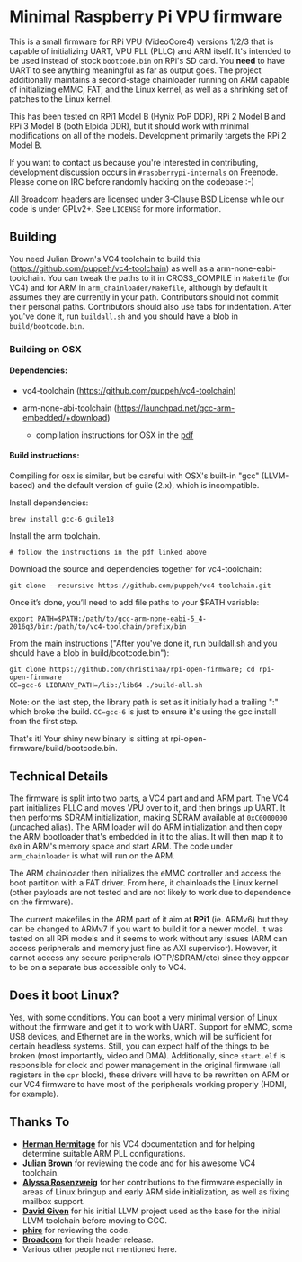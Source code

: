 # Minimal Raspberry Pi VPU firmware
This is a small firmware for RPi VPU (VideoCore4) versions 1/2/3 that is capable of initializing UART, VPU PLL (PLLC) and ARM itself. It's intended to be used instead of stock `bootcode.bin` on RPi's SD card. You **need** to have UART to see anything meaningful as far as output goes. The project additionally maintains a second-stage chainloader running on ARM capable of initializing eMMC, FAT, and the Linux kernel, as well as a shrinking set of patches to the Linux kernel.

This has been tested on RPi1 Model B (Hynix PoP DDR), RPi 2 Model B and RPi 3 Model B (both Elpida DDR), but it should work with minimal modifications on all of the models. Development primarily targets the RPi 2 Model B.

If you want to contact us because you're interested in contributing, development discussion occurs in `#raspberrypi-internals` on Freenode. Please come on IRC before randomly hacking on the codebase :-)

All Broadcom headers are licensed under 3-Clause BSD License while our code is under GPLv2+. See `LICENSE` for more information.

## Building

You need Julian Brown's VC4 toolchain to build this (https://github.com/puppeh/vc4-toolchain) as well as a arm-none-eabi-toolchain. You can tweak the paths to it in CROSS_COMPILE in `Makefile` (for VC4) and for ARM in `arm_chainloader/Makefile`, although by default it assumes they are currently in your path. Contributors should not commit their personal paths. Contributors should also use tabs for indentation. After you've done it, run `buildall.sh` and you should have a blob in `build/bootcode.bin`. 

### Building on OSX

#### Dependencies:

+ vc4-toolchain (https://github.com/puppeh/vc4-toolchain)

+ arm-none-abi-toolchain (https://launchpad.net/gcc-arm-embedded/+download)
    + compilation instructions for OSX in the [pdf](https://launchpadlibrarian.net/287100910/How-to-build-toolchain.pdf)

#### Build instructions: 
Compiling for osx is similar, but be careful with OSX's built-in "gcc" (LLVM-based) and the default version of guile (2.x), which is incompatible.

Install dependencies: 

    brew install gcc-6 guile18

Install the arm toolchain.

    # follow the instructions in the pdf linked above

Download the source and dependencies together for vc4-toolchain:

    git clone --recursive https://github.com/puppeh/vc4-toolchain.git

Once it’s done, you’ll need to add file paths to your $PATH variable: 

    export PATH=$PATH:/path/to/gcc-arm-none-eabi-5_4-2016q3/bin:/path/to/vc4-toolchain/prefix/bin

From the main instructions ("After you've done it, run buildall.sh and you should have a blob in build/bootcode.bin"):

    git clone https://github.com/christinaa/rpi-open-firmware; cd rpi-open-firmware
    CC=gcc-6 LIBRARY_PATH=/lib:/lib64 ./build-all.sh

Note: on the last step, the library path is set as it initially had a trailing ":" which broke the build. `CC=gcc-6` is just to ensure it's using the gcc install from the first step.

That's it! Your shiny new binary is sitting at rpi-open-firmware/build/bootcode.bin.

## Technical Details
The firmware is split into two parts, a VC4 part and and ARM part. The VC4 part initializes PLLC and moves VPU over to it, and then brings up UART. It then performs SDRAM initialization, making SDRAM available at `0xC0000000` (uncached alias). The ARM loader will do ARM initialization and then copy the ARM bootloader that's embedded in it to the alias. It will then map it to `0x0` in ARM's memory space and start ARM. The code under `arm_chainloader` is what will run on the ARM. 

The ARM chainloader then initializes the eMMC controller and access the boot partition with a FAT driver. From here, it chainloads the Linux kernel (other payloads are not tested and are not likely to work due to dependence on the firmware).

The current makefiles in the ARM part of it aim at **RPi1** (ie. ARMv6) but they can be changed to ARMv7 if you want to build it for a newer model. It was tested on all RPi models and it seems to work without any issues (ARM can access peripherals and memory just fine as AXI supervisor). However, it cannot access any secure peripherals (OTP/SDRAM/etc) since they appear to be on a separate bus accessible only to VC4.

## Does it boot Linux?

Yes, with some conditions. You can boot a very minimal version of Linux without the firmware and get it to work with UART. Support for eMMC, some USB devices, and Ethernet are in the works, which will be sufficient for certain headless systems. Still, you can expect half of the things to be broken (most importantly, video and DMA). Additionally, since `start.elf` is responsible for clock and power management in the original firmware (all registers in the `cpr` block), these drivers will have to be rewritten on ARM or our VC4 firmware to have most of the peripherals working properly (HDMI, for example).

## Thanks To
 * **[Herman Hermitage](https://github.com/hermanhermitage)** for his VC4 documentation and for helping determine suitable ARM PLL configurations.
 * **[Julian Brown](https://github.com/puppeh)** for reviewing the code and for his awesome VC4 toolchain.
 * **[Alyssa Rosenzweig](https://github.com/bobbybee)** for her contributions to the firmware especially in areas of Linux bringup and early ARM side initialization, as well as fixing mailbox support.
 * **[David Given](https://github.com/davidgiven)** for his initial LLVM project used as the base for the initial LLVM toolchain before moving to GCC.
 * **[phire](https://github.com/phire)** for reviewing the code.
 * **[Broadcom](https://github.com/broadcom)** for their header release.
 * Various other people not mentioned here.

